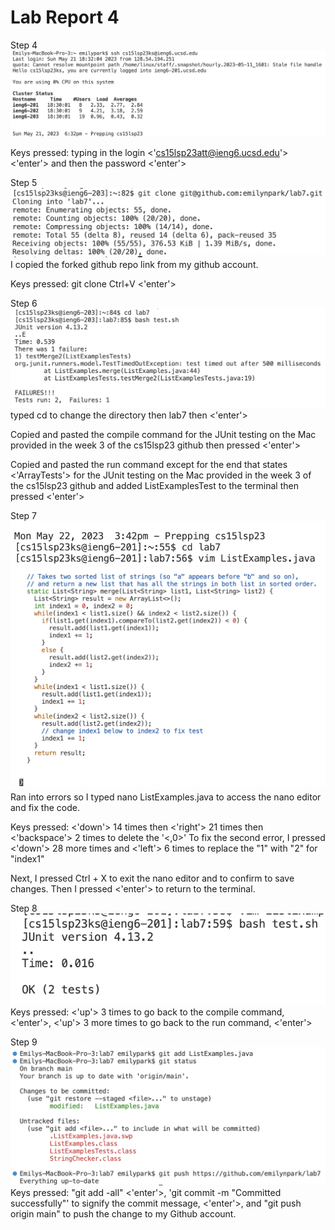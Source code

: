# Lab Report 4

Step 4
![Image](Step4.png)

Keys pressed: typing in the login <'cs15lsp23att@ieng6.ucsd.edu'> <'enter'> and then the password <'enter'>

Step 5
![Image](Step5-1.png)
I copied the forked github repo link from my github account.
  
Keys pressed: git clone Ctrl+V <'enter'>

Step 6
![Image](Step6-1.png)
typed cd to change the directory then lab7 then <'enter'>
  
Copied and pasted the compile command for the JUnit testing on the Mac provided in the week 3 of the cs15lsp23 github then pressed <'enter'>
  
Copied and pasted the run command except for the end that states <'ArrayTests'> for the JUnit testing on the Mac provided in the week 3 of the cs15lsp23 github and added ListExamplesTest to the terminal then pressed <'enter'>

Step 7
![Image](Step7-1.png)
![Image](Step7-2.png)
Ran into errors so I typed nano ListExamples.java to access the nano editor and fix the code.

Keys pressed: <'down'> 14 times then <'right'> 21 times then <'backspace'> 2 times to delete the '<,0>'
To fix the second error, I pressed <'down'> 28 more times and <'left'> 6 times to replace the "1" with "2" for "index1"

Next, I pressed Ctrl + X to exit the nano editor and <Y> to confirm to save changes. Then I pressed <'enter'> to return to the terminal.

Step 8
![Image](Step8.png)
Keys pressed: <'up'> 3 times to go back to the compile command, <'enter'>, <'up'> 3 more times to go back to the run command, <'enter'>

Step 9
![Image](Step9-1.png)
Keys pressed: "git add -all" <'enter'>, 'git commit -m "Committed successfully"' to signify the commit message, <'enter'>, and "git push origin main" to push the change to my Github account.
